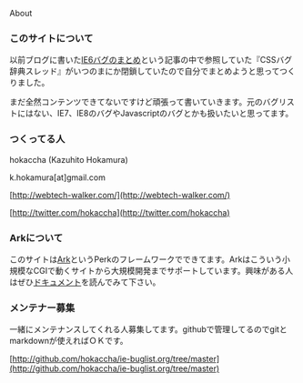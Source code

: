 About

### このサイトについて

以前ブログに書いた[IE6バグのまとめ](http://webtech-walker.com/archive/2007/05/21215114.html)という記事の中で参照していた『CSSバグ辞典スレッド』がいつのまにか閉鎖していたので自分でまとめようと思ってつくりました。

まだ全然コンテンツできてないですけど頑張って書いていきます。元のバグリストにはない、IE7、IE8のバグやJavascriptのバグとかも扱いたいと思ってます。

### つくってる人

hokaccha (Kazuhito Hokamura)

k.hokamura[at]gmail.com

[http://webtech-walker.com/](http://webtech-walker.com/)

[http://twitter.com/hokaccha](http://twitter.com/hokaccha)

### Arkについて

このサイトは[Ark](http://opensource.kayac.com/ja/projects/ark/)というPerkのフレームワークでできてます。Arkはこういう小規模なCGIで動くサイトから大規模開発までサポートしています。興味がある人はぜひ[ドキュメント](http://opensource.kayac.com/ja/projects/ark/documents/)を読んでみて下さい。

### メンテナー募集

一緒にメンテナンスしてくれる人募集してます。githubで管理してるのでgitとmarkdownが使えればＯＫです。

[http://github.com/hokaccha/ie-buglist.org/tree/master](http://github.com/hokaccha/ie-buglist.org/tree/master)
